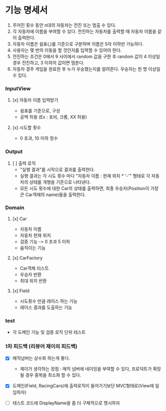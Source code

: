 # 기능 명세서

1. 주어진 횟수 동안 n대의 자동차는 전진 또는 멈출 수 있다.
2. 각 자동차에 이름을 부여할 수 있다. 전진하는 자동차를 출력할 때 자동차 이름을 같이 출력한다.
3. 자동차 이름은 쉼표(,)를 기준으로 구분하며 이름은 5자 이하만 가능하다.
4. 사용자는 몇 번의 이동을 할 것인지를 입력할 수 있어야 한다.
5. 전진하는 조건은 0에서 9 사이에서 random 값을 구한 후 random 값이 4 이상일 경우 전진하고, 3 이하의 값이면 멈춘다.
6. 자동차 경주 게임을 완료한 후 누가 우승했는지를 알려준다. 우승자는 한 명 이상일 수 있다.

### InputView

1. [x] 자동차 이름 입력받기
    - 쉼표를 기준으로, 구성
    - 공백 허용 (Ex : 포비, 크롱, XX 허용)

2. [x] 시도할 횟수
    - 0 초과, 10 이하 정수

### Output

1. [ ] 출력 로직
    - "실행 결과"를 시작으로 결과를 출력한다.
    - 실행 결과는 각 시도 횟수 마다 "자동차 이름 : 현재 위치 * '-'" 형태로 각 자동차의 상태를 개행을 기준으로 나타낸다.
    - 모든 시도 횟수에 대한 Car의 상태를 출력하면, 최종 우승자(Position이 가장 큰 Car객체의 name)들을 출력한다.

### Domain

1. [x] Car
    - 자동차 이름
    - 자동차 현재 위치
    - 검증 기능 -> 0 초과 5 이하
    - 움직이는 기능

2. [x] CarFactory
    - Car객체 리스트
    - 우승자 반환
    - 최대 위치 반환

3. [x] Field
    - 시도횟수 만큼 레이스 하는 기능
    - 레이스 결과를 도출하는 기능

### test

- 각 도메인 기능 및 검증 로직 단위 테스트

### 1차 피드백 (리뷰어 제이의 피드백)

- [x] 매직넘버는 상수화 하는게 좋다.
    - 제이가 생각하는 장점 : 매직 넘버에 네이밍을 부여할 수 있다, 프로덕트가 확장될 경우 중복을 최소화 할 수 있다.

- [x] 도메인(Field, RacingCars)에 출력로직이 들어가기보단 MVC형태로(View에 일임하자)

- [ ] 테스트 코드에 DisplayName을 좀 더 구체적으로 명시하자
